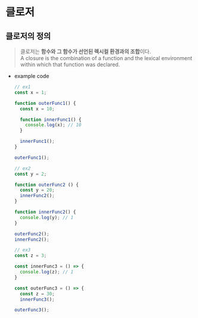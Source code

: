 # **클로저**

## 클로저의 정의

> 클로저는 **함수와 그 함수가 선언된 렉시컬 환경과의 조합**이다.   
A closure is the combination of a function and the lexical environment within which that function was declared.
> 
- example code
    
    ```jsx
    // ex1
    const x = 1;
    
    function outerFunc1() {
      const x = 10;
    
      function innerFunc1() {
        console.log(x); // 10
      }
    
      innerFunc1();
    }
    
    outerFunc1();
    
    // ex2
    const y = 2;
    
    function outerFunc2 () {
      const y = 20;
      innerFunc2();
    }
    
    function innerFunc2() {
      console.log(y); // 1
    }
    
    outerFunc2();
    innerFunc2();
    
    // ex3
    const z = 3;
    
    const innerFunc3 = () => {
      console.log(z); // 1
    }
    
    const outerFunc3 = () => {
      const z = 30;
      innerFunc3();
    
    outerFunc3(); 
    ```